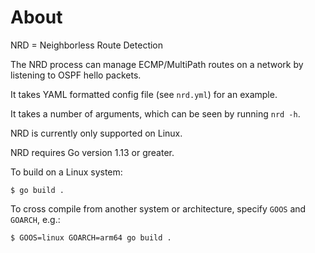 # About

NRD = Neighborless Route Detection

The NRD process can manage ECMP/MultiPath routes on a network by listening to OSPF hello packets.

It takes YAML formatted config file (see `nrd.yml`) for an example.

It takes a number of arguments, which can be seen by running `nrd -h`.

NRD is currently only supported on Linux.

NRD requires Go version 1.13 or greater.

To build on a Linux system:

```console
$ go build .
```

To cross compile from another system or architecture, specify `GOOS` and `GOARCH`, e.g.:

```console
$ GOOS=linux GOARCH=arm64 go build .
```